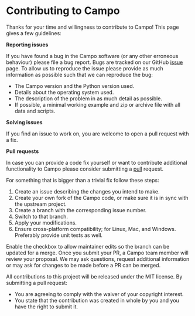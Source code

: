# Contributing to Campo

Thanks for your time and willingness to contribute to Campo! This page gives a few guidelines:


**Reporting issues**

If you have found a bug in the Campo software (or any other erroneous behaviour) please file a bug report.
Bugs are tracked on our GitHub [issue](https://github.com/computationalgeography/campo/issues) page.
To allow us to reproduce the issue please provide as much information as possible such that we can reproduce the bug:

- The Campo version and the Python version used.
- Details about the operating system used.
- The description of the problem in as much detail as possible.
- If possible, a minimal working example and zip or archive file with all data and scripts.

**Solving issues**

If you find an issue to work on, you are welcome to open a pull request with a fix.

**Pull requests**

In case you can provide a code fix yourself or want to contribute additional functionality to Campo please consider submitting a [pull](https://github.com/computationalgeography/campo/pulls) request.

For something that is bigger than a trivial fix follow these steps:

1. Create an issue describing the changes you intend to make.
2. Create your own fork of the Campo code, or make sure it is in sync with the upstream project.
3. Create a branch with the corresponding issue number.
4. Switch to that branch.
5. Apply your modifications.
6. Ensure cross-platform compatibility; for Linux, Mac, and Windows. Preferably provide unit tests as well.

Enable the checkbox to allow maintainer edits so the branch can be updated for a merge.
Once you submit your PR, a Campo team member will review your proposal.
We may ask questions, request additional information or may ask for changes to be made before a PR can be merged.

All contributions to this project will be released under the MIT license.
By submitting a pull request:

- You are agreeing to comply with the waiver of your copyright interest.
- You state that the contribution was created in whole by you and you have the right to submit it.

